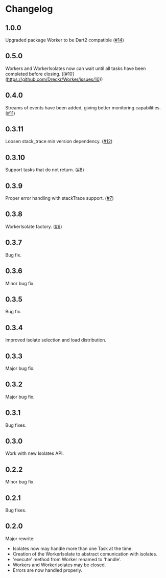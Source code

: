 # Changelog

## 1.0.0
  Upgraded package Worker to be Dart2 compatible ([#14](https://github.com/Dreckr/Worker/issues/14))

## 0.5.0
  Workers and WorkerIsolates now can wait until all tasks have been completed before closing. ([#10] (https://github.com/Dreckr/Worker/issues/10))

## 0.4.0
  Streams of events have been added, giving better monitoring capabilities. ([#11](https://github.com/Dreckr/Worker/issues/11))

## 0.3.11
  Loosen stack_trace min version dependency. ([#12](https://github.com/Dreckr/Worker/issues/12))

## 0.3.10
  Support tasks that do not return. ([#8](https://github.com/Dreckr/Worker/issues/8))

## 0.3.9
  Proper error handling with stackTrace support. ([#7](https://github.com/Dreckr/Worker/issues/7))

## 0.3.8
  WorkerIsolate factory. ([#6](https://github.com/Dreckr/Worker/issues/6))

## 0.3.7
  Bug fix.

## 0.3.6
  Minor bug fix.

## 0.3.5
  Bug fix.

## 0.3.4
  Improved isolate selection and load distribution.

## 0.3.3
  Major bug fix.

## 0.3.2
  Major bug fix.

## 0.3.1
  Bug fixes.

## 0.3.0
  Work with new Isolates API.

## 0.2.2
  Minor bug fix.

## 0.2.1
  Bug fixes.

## 0.2.0
Major rewrite:

- Isolates now may handle more than one Task at the time.
- Creation of the WorkerIsolate to abstract comunication with isolates.
- 'execute' method from Worker renamed to 'handle'.
- Workers and WorkerIsolates may be closed.
- Errors are now handled properly.